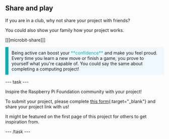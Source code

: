 ## Share and play

If you are in a club, why not share your project with friends?

You could also show your family how your project works.

\[\[\[microbit-share]]]

<p style="border-left: solid; border-width:10px; border-color: #0faeb0; background-color: aliceblue; padding: 10px;">
  Being active can boost your <span style="color: #0faeb0">**confidence**</span> and make you feel proud. Every time you learn a new move or finish a game, you prove to yourself what you're capable of. You could say the same about completing a computing project!
</p>

\--- task ---

Inspire the Raspberry Pi Foundation community with your project!

To submit your project, please complete [this form](https://form.raspberrypi.org/f/community-project-submissions){:target="\_blank"} and share your project link with us!

It might be featured on the first page of this project for others to get inspiration from.

\--- /task ---
